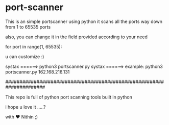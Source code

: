# port-scanner


This is an simple portscanner using python 
it scans all the ports way down from 1 to 65535 ports

also, you can change it in the field provided according to your need 

for port in range(1, 65535):

u can customize :)


systax ======> python3 portscanner.py <ip>
systax ======> example: python3 portscanner.py 162.168.216.131

  
  
  
  ######################################################################
  
  This repo is full of python port scanning tools built in python
  
  i hope u love it .....?
  
  with ❤️️ Nithin ;)
